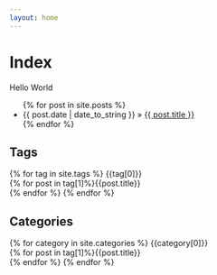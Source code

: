 ```yaml
---
layout: home
---
```


Index
=====

Hello World

<ul class="posts">
  {% for post in site.posts %}
    <li><span>{{ post.date | date_to_string }}</span> &raquo; <a href="{{ BASE_PATH }}{{ post.url }}">{{ post.title }}</a></li>
  {% endfor %}
</ul>

Tags
----
{% for tag in site.tags %} 
  {{tag[0]}}<br>
  {% for post in tag[1]%}{{post.title}}<br>{% endfor %}
{% endfor %}

Categories
----------
{% for category in site.categories %} 
  {{category[0]}}<br>
  {% for post in tag[1]%}{{post.title}}<br>{% endfor %}
{% endfor %}
